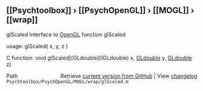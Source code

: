 ## [[Psychtoolbox]] &#8250; [[PsychOpenGL]] &#8250; [[MOGL]] &#8250; [[wrap]]

glScaled  Interface to [OpenGL](OpenGL) function glScaled  
  
usage:  glScaled( x, y, z )  
  
C function:  void glScaled[(GLdouble]((GLdouble) x, [GLdouble](GLdouble) y, [GLdouble](GLdouble) z)  




<div class="code_header" style="text-align:right;">
  <span style="float:left;">Path&nbsp;&nbsp;</span> <span class="counter">Retrieve <a href=
  "https://raw.github.com/Psychtoolbox-3/Psychtoolbox-3/beta/Psychtoolbox/PsychOpenGL/MOGL/wrap/glScaled.m">current version from GitHub</a> | View <a href=
  "https://github.com/Psychtoolbox-3/Psychtoolbox-3/commits/beta/Psychtoolbox/PsychOpenGL/MOGL/wrap/glScaled.m">changelog</a></span>
</div>
<div class="code">
  <code>Psychtoolbox/PsychOpenGL/MOGL/wrap/glScaled.m</code>
</div>

